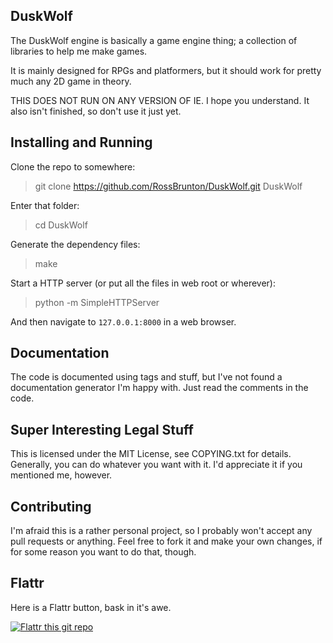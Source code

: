## DuskWolf ##
The DuskWolf engine is basically a game engine thing; a collection of libraries to help me make games.

It is mainly designed for RPGs and platformers, but it should work for pretty much any 2D game in theory.

THIS DOES NOT RUN ON ANY VERSION OF IE. I hope you understand. It also isn't finished, so don't use it just yet.

## Installing and Running ##
Clone the repo to somewhere:
> git clone https://github.com/RossBrunton/DuskWolf.git DuskWolf

Enter that folder:
> cd DuskWolf

Generate the dependency files:
> make

Start a HTTP server (or put all the files in web root or wherever):
> python -m SimpleHTTPServer

And then navigate to `127.0.0.1:8000` in a web browser.

## Documentation ##
The code is documented using tags and stuff, but I've not found a documentation generator I'm happy with. Just read the
 comments in the code.

## Super Interesting Legal Stuff ##
This is licensed under the MIT License, see COPYING.txt for details.
Generally, you can do whatever you want with it. I'd appreciate it if you mentioned me, however.

## Contributing ##
I'm afraid this is a rather personal project, so I probably won't accept any pull requests or anything.
Feel free to fork it and make your own changes, if for some reason you want to do that, though.

## Flattr ##
Here is a Flattr button, bask in it's awe.

[![Flattr this git repo](http://api.flattr.com/button/flattr-badge-large.png)](https://flattr.com/submit/auto?user_id=SavageWolf&url=https://github.com/RossBrunton/DuskWolf&title=DuskWolf&language=en_GB&tags=github&category=software)

